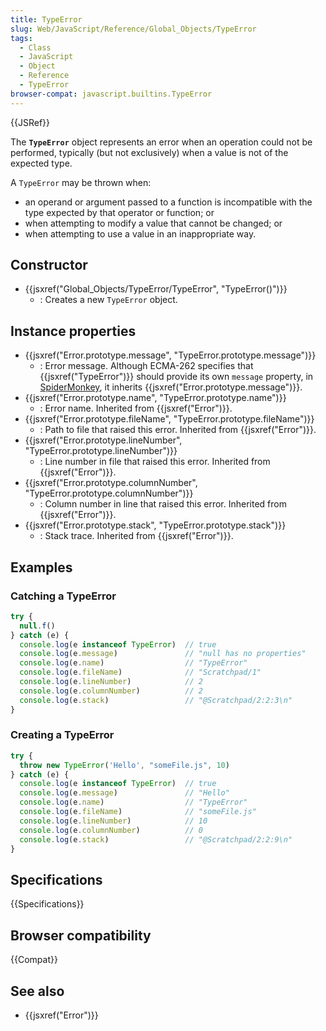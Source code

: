 ```yaml
---
title: TypeError
slug: Web/JavaScript/Reference/Global_Objects/TypeError
tags:
  - Class
  - JavaScript
  - Object
  - Reference
  - TypeError
browser-compat: javascript.builtins.TypeError
---
```

{{JSRef}}

The **`TypeError`** object represents an error when an operation could not be
performed, typically (but not exclusively) when a value is not of the expected
type.

A `TypeError` may be thrown when:

- an operand or argument passed to a function is incompatible with the type
  expected by that operator or function; or
- when attempting to modify a value that cannot be changed; or
- when attempting to use a value in an inappropriate way.

## Constructor

- {{jsxref("Global_Objects/TypeError/TypeError", "TypeError()")}}
  - : Creates a new `TypeError` object.

## Instance properties

- {{jsxref("Error.prototype.message", "TypeError.prototype.message")}}
  - : Error message. Although ECMA-262 specifies that
    {{jsxref("TypeError")}} should provide its own `message` property,
    in [SpiderMonkey](/en-US/docs/Mozilla/Projects/SpiderMonkey), it inherits
    {{jsxref("Error.prototype.message")}}.
- {{jsxref("Error.prototype.name", "TypeError.prototype.name")}}
  - : Error name. Inherited from {{jsxref("Error")}}.
- {{jsxref("Error.prototype.fileName", "TypeError.prototype.fileName")}}
  - : Path to file that raised this error. Inherited from
    {{jsxref("Error")}}.
- {{jsxref("Error.prototype.lineNumber", "TypeError.prototype.lineNumber")}}
  - : Line number in file that raised this error. Inherited from
    {{jsxref("Error")}}.
- {{jsxref("Error.prototype.columnNumber", "TypeError.prototype.columnNumber")}}
  - : Column number in line that raised this error. Inherited from
    {{jsxref("Error")}}.
- {{jsxref("Error.prototype.stack", "TypeError.prototype.stack")}}
  - : Stack trace. Inherited from {{jsxref("Error")}}.

## Examples

### Catching a TypeError

```js
try {
  null.f()
} catch (e) {
  console.log(e instanceof TypeError)  // true
  console.log(e.message)               // "null has no properties"
  console.log(e.name)                  // "TypeError"
  console.log(e.fileName)              // "Scratchpad/1"
  console.log(e.lineNumber)            // 2
  console.log(e.columnNumber)          // 2
  console.log(e.stack)                 // "@Scratchpad/2:2:3\n"
}
```

### Creating a TypeError

```js
try {
  throw new TypeError('Hello', "someFile.js", 10)
} catch (e) {
  console.log(e instanceof TypeError)  // true
  console.log(e.message)               // "Hello"
  console.log(e.name)                  // "TypeError"
  console.log(e.fileName)              // "someFile.js"
  console.log(e.lineNumber)            // 10
  console.log(e.columnNumber)          // 0
  console.log(e.stack)                 // "@Scratchpad/2:2:9\n"
}
```

## Specifications

{{Specifications}}

## Browser compatibility

{{Compat}}

## See also

- {{jsxref("Error")}}
